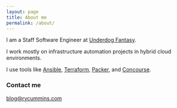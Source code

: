 ```yaml
---
layout: page
title: About me
permalink: /about/
---
```


I am a Staff Software Engineer at [Underdog Fantasy](https://underdogfantasy.com/).

I work mostly on infrastructure automation projects in hybrid cloud environments.

I use tools like [Ansible](https://docs.ansible.com), [Terraform](https://www.terraform.io/docs/index.html), [Packer](https://www.packer.io/docs), and [Concourse](https://concourse-ci.org/docs.html).

### Contact me

[blog@rycummins.com](mailto:blog@rycummins.com)
